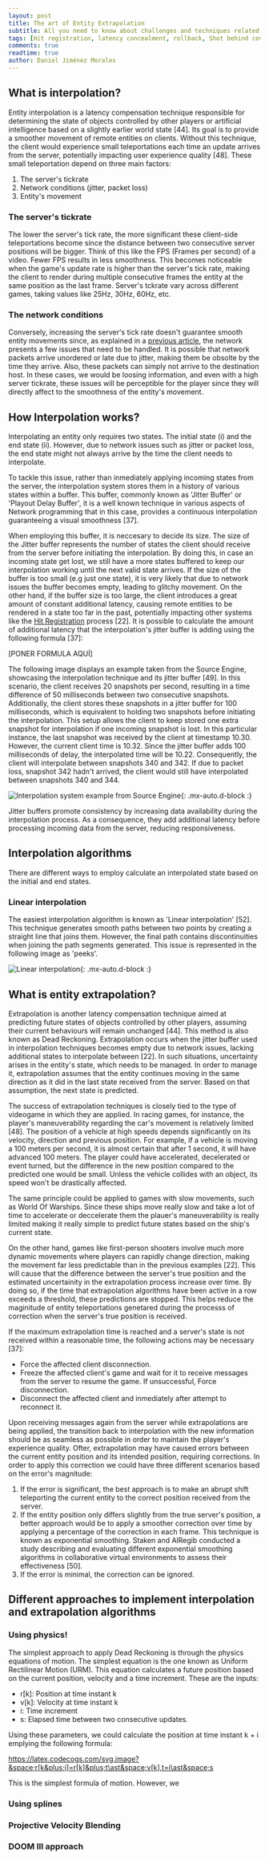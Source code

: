 ```yaml
---
layout: post
title: The art of Entity Extrapolation
subtitle: All you need to know about challenges and techniques related to HitReg
tags: [Hit registration, latency concealment, rollback, Shot behind covers]
comments: true
readtime: true
author: Daniel Jiménez Morales
---
```


## What is interpolation?
Entity interpolation is a latency compensation technique responsible for determining the state of objects controlled by other players or artificial intelligence based on a slightly earlier world state [44]. Its goal is to provide a smoother movement of remote entities on clients. Without this technique, the client would experience small teleportations each time an update arrives from the server, potentially impacting user experience quality [48]. These small teleportation depend on three main factors:
1. The server's tickrate
2. Network conditions (jitter, packet loss)
3. Entity's movement

### The server's tickrate
The lower the server's tick rate, the more significant these client-side teleportations become since the distance between two consecutive server positions will be bigger. Think of this like the FPS (Frames per second) of a video. Fewer FPS results in less smoothness. This becomes noticeable when the game's update rate is higher than the server's tick rate, making the client to render during multiple consecutive frames the entity at the same position as the last frame. Server's tckrate vary across different games, taking values like 25Hz, 30Hz, 60Hz, etc.

### The network conditions
Conversely, increasing the server's tick rate doesn't guarantee smooth entity movements since, as explained in a [previous article](https://danieljimenezmorales.github.io/2023-07-06-challenges-and-issues-of-the-network/), the network presents a few issues that need to be handled. It is possible that network packets arrive unordered or late due to jitter, making them be obsolte by the time they arrive. Also, these packets can simply not arrive to the destination host. In these cases, we would be loosing information, and even with a high server tickrate, these issues will be perceptible for the player since they will directly affect to the smoothness of the entity's movement.

## How Interpolation works?
Interpolating an entity only requires two states. The initial state (i) and the end state (ii). However, due to network issues such as jitter or packet loss, the end state might not always arrive by the time the client needs to interpolate.

To tackle this issue, rather than inmediately applying incoming states from the server, the interpolation system stores them in a history of various states within a buffer. This buffer, commonly known as 'Jitter Buffer' or 'Playout Delay Buffer', it is a well known technique in various aspects of Network programming that in this case, provides a continuous interpolation guaranteeing a visual smoothness [37].

When employing this buffer, it is neccesary to decide its size. The size of the Jitter buffer represents the number of states the client should receive from the server before initiating the interpolation. By doing this, in case an incoming state get lost, we still have a more states buffered to keep our interpolation working until the next valid state arrives. If the size of the buffer is too small (e.g just one state), it is very likely that due to network issues the buffer becomes empty, leading to glitchy movement. On the other hand, if the buffer size is too large, the client introduces a great amount of constant additional latency, causing remote entities to be rendered in a state too far in the past, potentially impacting other systems like the [Hit Registration](https://danieljimenezmorales.github.io/2023-10-29-the-art-of-hit-registration/) process [22]. It is possible to calculate the amount of additional latency that the interpolation's jitter buffer is adding using the following formula [37]:

[PONER FORMULA AQUÍ]

The following image displays an example taken from the Source Engine, showcasing the interpolation technique and its jitter buffer [49]. In this scenario, the client receives 20 snapshots per second, resulting in a time difference of 50 milliseconds between two consecutive snapshots. Additionally, the client stores these snapshots in a jitter buffer for 100 milliseconds, which is equivalent to holding two snapshots before initiating the interpolation. This setup allows the client to keep stored one extra snapshot for interpolation if one incoming snapshot is lost. In this particular instance, the last snapshot was received by the client at timestamp 10.30. However, the current client time is 10.32. Since the jitter buffer adds 100 milliseconds of delay, the interpolated time will be 10.22. Consequently, the client will interpolate between snapshots 340 and 342. If due to packet loss, snapshot 342 hadn't arrived, the client would still have interpolated between snapshots 340 and 344.

![Interpolation system example from Source Engine](/assets/img/InterpolationAndExtrapolation/source-engine-interpolation-example.JPG){: .mx-auto.d-block :}

Jitter buffers promote consistency by increasing data availability during the interpolation process. As a consequence, they add additional latency before processing incoming data from the server, reducing responsiveness.

## Interpolation algorithms
There are different ways to employ calculate an interpolated state based on the initial and end states.

### Linear interpolation
The easiest interpolation algorithm is known as 'Linear interpolation' [52]. This technique generates smooth paths between two points by creating a straight line that joins them. However, the final path contains discontinuities when joining the path segments generated. This issue is represented in the following image as 'peeks'.

![Linear interpolation](/assets/img/InterpolationAndExtrapolation/linear-interpolation.JPG){: .mx-auto.d-block :}

## What is entity extrapolation?
Extrapolation is another latency compensation technique aimed at predicting future states of objects controlled by other players, assuming their current behaviours will remain unchanged [44]. This method is also known as Dead Reckoning. Extrapolation occurs when the jitter buffer used in interpolation techniques becomes empty due to network issues, lacking additional states to interpolate between [22]. In such situations, uncertainty arises in the entity's state, which needs to be managed. In order to manage it, extrapolation assumes that the entity continues moving in the same direction as it did in the last state received from the server. Based on that assumption, the next state is predicted.

The success of extrapolation techniques is closely tied to the type of videogame in which they are applied. In racing games, for instance, the player's maneuverability regarding the car's movement is relatively limited [48]. The position of a vehicle at high speeds depends significantly on its velocity, direction and previous position. For example, if a vehicle is moving a 100 meters per second, it is almost certain that after 1 second, it will have advanced 100 meters. The player could have accelerated, decelerated or event turned, but the difference in the new position compared to the predicted one would be small. Unless the vehicle collides with an object, its speed won't be drastically affected.

The same principle could be applied to games with slow movements, such as World Of Warships. Since these ships move really slow and take a lot of time to accelerate or deccelerate them the plauer's maneuverability is really limited making it really simple to predict future states based on the ship's current state.

On the other hand, games like first-person shooters involve much more dynamic movements where players can rapidly change direction, making the movement far less predictable than in the previous examples [22]. This will cause that the difference between the server's true position and the estimated uncertainity in the extrapolation process increase over time. By doing so, if the time that extrapolation algorithms have been active in a row exceeds a threshold, these predictions are stopped. This helps reduce the maginitude of entity teleportations genetared during the processs of correction when the server's true position is received.

If the maximum extrapolation time is reached and a server's state is not received within a reasonable time, the following actions may be necessary [37]:
- Force the affected client disconnection.
- Freeze the affected client's game and wait for it to receive messages from the server to resume the game. If unsuccessful, Force disconnection.
- Disconnect the affected client and inmediately after attempt to reconnect it.

Upon receiving messages again from the server while extrapolations are being applied, the transition back to interpolation with the new information should be as seamless as possible in order to maintain the player's experience quality. Ofter, extrapolation may have caused errors between the current entity position and its intended position, requiring corrections. In order to apply this correction we could have three different scenarios based on the error's magnitude:
1. If the error is significant, the best approach is to make an abrupt shift teleporting the current entity to the correct position received from the server.
2. If the entity position only differs slightly from the true server's position, a better approach would be to apply a smoother correction over time by applying a percentage of the correction in each frame. This technique is known as exponential smoothing. Staken and AlRegib conducted a study describing and evaluating different exponential smoothing algorithms in collaborative virtual environments to assess their effectiveness [50].
3. If the error is minimal, the correction can be ignored.

## Different approaches to implement interpolation and extrapolation algorithms

### Using physics!
The simplest approach to apply Dead Reckoning is through the physics equations of motion. The simplest equation is the one known as Uniform Rectilinear Motion (URM). This equation calculates a future position based on the current position, velocity and a time increment. These are the inputs:
- r[k]: Position at time instant k
- v[k]: Velocity at time instant k
- i: Time increment
- s: Elapsed time between two consecutive updates.

Using these parameters, we could calculate the position at time instant k + i emplying the following formula:

https://latex.codecogs.com/svg.image?&space;r[k&plus;i]=r[k]&plus;t\ast&space;v[k],t=i\ast&space;s

This is the simplest formula of motion. However, we 

### Using splines

### Projective Velocity Blending

### DOOM III approach
